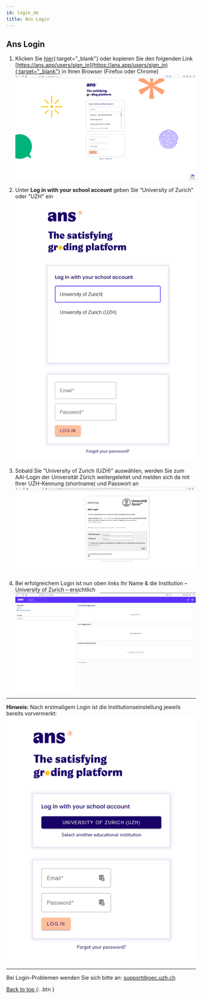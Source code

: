 ```yaml
---
id: login_de
title: Ans Login
---
```


## Ans Login

1. Klicken Sie [hier](https://ans.app/users/sign_in){:target="_blank"} oder kopieren Sie den folgenden Link [https://ans.app/users/sign_in](https://ans.app/users/sign_in){:target="_blank"} in Ihren Browser (Firefox oder Chrome)
![Login-WAYF](assets/login-wayf.png)

1. Unter **Log in with your school account** geben Sie “University of Zurich” oder "UZH" ein
![Login-UZH](assets/login-uzh.png)

1. Sobald Sie “University of Zurich (UZH)" auswählen, werden Sie zum AAI-Login der Universität Zürich weitergeleitet und melden sich da mit Ihrer UZH-Kennung (shortname) und Passwort an
![Login-AAI](assets/login-aai.png)

1. Bei erfolgreichem Login ist nun oben links Ihr Name & die Institution – University of Zurich – ersichtlich
![Login-Start](assets/login-start.png)

***


**Hinweis:** Nach erstmaligem Login ist die Institutionseinstellung jeweils bereits vorvermerkt:
![Login-Return](assets/login-return.png)


***

Bei Login-Problemen wenden Sie sich bitte an: [support@oec.uzh.ch](mailto:support@oec.uzh.ch)

[Back to top ](#top){: .btn }
